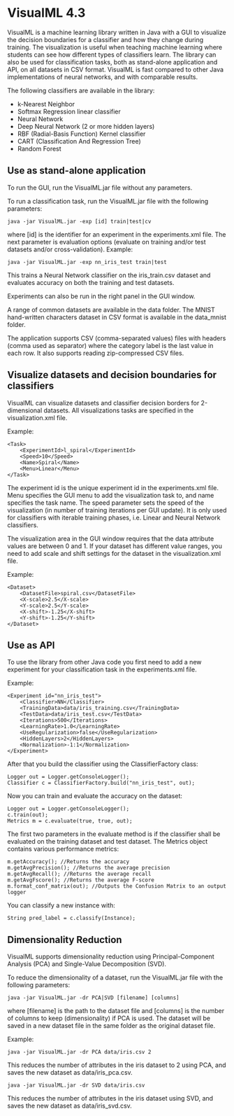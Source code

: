 # VisualML 4.3
VisualML is a machine learning library written in Java with a GUI to visualize the decision boundaries for a classifier and how they change during training. 
The visualization is useful when teaching machine learning where students can see how different types of classifiers learn. 
The library can also be used for classification tasks, both as stand-alone application and API, on all datasets in CSV format.
VisualML is fast compared to other Java implementations of neural networks, and with comparable results.

The following classifiers are available in the library:
- k-Nearest Neighbor
- Softmax Regression linear classifier
- Neural Network
- Deep Neural Network (2 or more hidden layers)
- RBF (Radial-Basis Function) Kernel classifier
- CART (Classification And Regression Tree)
- Random Forest

## Use as stand-alone application
To run the GUI, run the VisualML.jar file without any parameters.

To run a classification task, run the VisualML.jar file with the following parameters:
```
java -jar VisualML.jar -exp [id] train|test|cv
```
where [id] is the identifier for an experiment in the experiments.xml file. The next parameter is evaluation options (evaluate on training and/or test datasets and/or cross-validation).
Example:
```
java -jar VisualML.jar -exp nn_iris_test train|test
```
This trains a Neural Network classifier on the iris_train.csv dataset and evaluates accuracy on both the training and test datasets.

Experiments can also be run in the right panel in the GUI window.

A range of common datasets are available in the data folder. The MNIST hand-written characters dataset in CSV format is available in the data_mnist folder.

The application supports CSV (comma-separated values) files with headers (comma used as separator) where the category label is the last value in each row. It also
supports reading zip-compressed CSV files.

## Visualize datasets and decision boundaries for classifiers
VisualML can visualize datasets and classifier decision borders for 2-dimensional datasets. All visualizations tasks are specified
in the visualization.xml file. 

Example:
```
<Task>
    <ExperimentId>l_spiral</ExperimentId>
    <Speed>10</Speed>
    <Name>Spiral</Name>
    <Menu>Linear</Menu>
</Task>
```
The experiment id is the unique experiment id in the experiments.xml file. Menu specifies the GUI menu to add the visualization task to, and name specifies
the task name. The speed parameter sets the speed of the visualization (in number of training iterations per GUI update). It is only used
for classifiers with iterable training phases, i.e. Linear and Neural Network classifiers.

The visualization area in the GUI window requires that the data attribute values are between 0 and 1. If your dataset has different value ranges,
you need to add scale and shift settings for the dataset in the visualization.xml file.

Example:
```
<Dataset>
    <DatasetFile>spiral.csv</DatasetFile>
    <X-scale>2.5</X-scale>
    <Y-scale>2.5</Y-scale>
    <X-shift>-1.25</X-shift>
    <Y-shift>-1.25</Y-shift>
</Dataset>
```

## Use as API
To use the library from other Java code you first need to add a new experiment for your classification task in the experiments.xml file.

Example:
```
<Experiment id="nn_iris_test">
    <Classifier>NN</Classifier>
    <TrainingData>data/iris_training.csv</TrainingData>
    <TestData>data/iris_test.csv</TestData>
    <Iterations>500</Iterations>
    <LearningRate>1.0</LearningRate>
    <UseRegularization>false</UseRegularization>
    <HiddenLayers>2</HiddenLayers>
    <Normalization>-1:1</Normalization>
</Experiment>
```
After that you build the classifier using the ClassifierFactory class:
```
Logger out = Logger.getConsoleLogger();
Classifier c = ClassifierFactory.build("nn_iris_test", out);
```
Now you can train and evaluate the accuracy on the dataset:
```
Logger out = Logger.getConsoleLogger();
c.train(out);
Metrics m = c.evaluate(true, true, out);
```
The first two parameters in the evaluate method is if the classifier shall be evaluated on the training dataset and test dataset.
The Metrics object contains various performance metrics:
```
m.getAccuracy(); //Returns the accuracy
m.getAvgPrecision(); //Returns the average precision
m.getAvgRecall(); //Returns the average recall
m.getAvgFscore(); //Returns the average F-score
m.format_conf_matrix(out); //Outputs the Confusion Matrix to an output logger
```
You can classify a new instance with:
```
String pred_label = c.classify(Instance);
```

## Dimensionality Reduction
VisualML supports dimensionality reduction using Principal-Component Analysis (PCA) and Single-Value Decomposition (SVD).

To reduce the dimensionality of a dataset, run the VisualML.jar file with the following parameters:
```
java -jar VisualML.jar -dr PCA|SVD [filename] [columns]
```
where [filename] is the path to the dataset file and [columns] is the number of columns to keep (dimensionality) if PCA 
is used. The dataset will be saved in a new dataset file in the same folder as the original dataset file.

Example:
```
java -jar VisualML.jar -dr PCA data/iris.csv 2
```
This reduces the number of attributes in the iris dataset to 2 using PCA, and saves the new dataset as data/iris_pca.csv.

```
java -jar VisualML.jar -dr SVD data/iris.csv
```
This reduces the number of attributes in the iris dataset using SVD, and saves the new dataset as data/iris_svd.csv.
